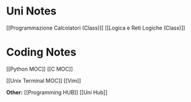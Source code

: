 # Uni Notes
[[Programmazione Calcolatori (Class)]]
[[Logica e Reti Logiche (Class)]]


# Coding Notes
[[Python MOC]]
[[C MOC]]

[[Unix Terminal MOC]]
[[Vim]]

**Other:**
[[Programming HUB]]
[[Uni Hub]]